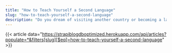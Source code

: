```yaml
---
title: "How to Teach Yourself a Second Language"
slug: "how-to-teach-yourself-a-second-language"
description: "Do you dream of visiting another country or becoming a language translator, but the language barrier deters you? Why not learn the language? The benefits are profound."
---
```


{{< article data="https://strapiblogdboptimized.herokuapp.com/api/articles?populate=*&filters[slug][$eq]=how-to-teach-yourself-a-second-language" >}}
